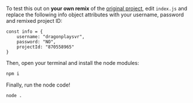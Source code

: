 To test this out on **your own remix** of the [original project](https://scratch.mit.edu/projects/509531164/), edit `index.js` and replace the following info object attributes with your username, password and remixed project ID:
```
const info = {
    username: "dragonplaysvr",
    password: "NO",
    projectId: "870558965"
}
```
Then, open your terminal and install the node modules:

```bash
npm i
```

Finally, run the node code!

```bash
node .
```
